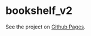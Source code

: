 # bookshelf_v2

See the project on <a href="https://kasyanovamg.github.io/bookshelf_v2/">Github Pages</a>.